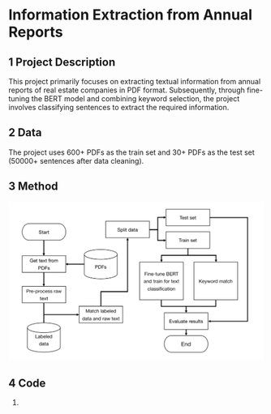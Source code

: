 # Information Extraction from Annual Reports

## 1 Project Description

This project primarily focuses on extracting textual information from annual reports of real estate companies in PDF format. Subsequently, through fine-tuning the BERT model and combining keyword selection, the project involves classifying sentences to extract the required information.

## 2 Data

The project uses 600+ PDFs as the train set and 30+ PDFs as the test set (50000+ sentences after data cleaning).

## 3 Method

<p align="center">
  <img src="flowchart.png" width="600"/>
</p>

## 4 Code

1.
